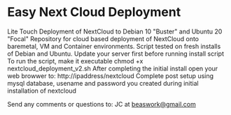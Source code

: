 # Easy Next Cloud Deployment
Lite Touch Deployment of NextCloud to Debian 10 "Buster" and Ubuntu 20 "Focal"
Repository for cloud based deployment of NextCloud onto baremetal, VM and Container environments.
Script tested on fresh installs of Debian and Ubuntu.
Update your server first before running install script 
To run the script, make it executable chmod +x nextcloud_deployment_v2.sh
After completing the initial install open your web browwer to: http://ipaddress/nextcloud
Complete post setup using mysql database, usename and password you created during initial installation of nextcloud

Send any comments or questions to: JC at beaswork@gmail.com
